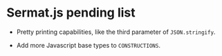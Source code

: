 Sermat.js pending list
======================

+ Pretty printing capabilities, like the third parameter of `JSON.stringify`.

+ Add more Javascript base types to `CONSTRUCTIONS`.
